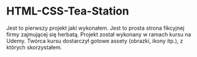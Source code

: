 # HTML-CSS-Tea-Station

Jest to pierwszy projekt jaki wykonałem. Jest to prosta strona fikcyjnej firmy zajmującej się herbatą. Projekt został wykonany w ramach kursu na Udemy. Twórca kursu dostarczył gotowe assety (obrazki, ikony itp.), z których skorzystałem.
